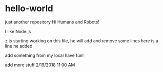 # hello-world
just another repository
Hi Humans and Robots!

I like Node.js

z is starting working on this file, he will add and remove some lines
here is a line he added

add something from my local
have fun!

add more stuff 2/19/2018 11:00 AM
